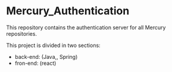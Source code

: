 # Mercury_Authentication
This repository contains the authentication server for all Mercury repositories.

This project is divided in two sections: 

* back-end: (Java,, Spring)
* fron-end: (react)
